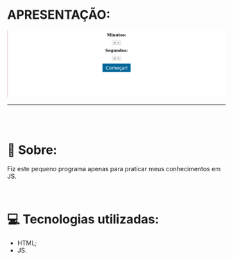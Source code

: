 # APRESENTAÇÃO:

<img src="apresentacao.png">

---

<br>
<br>

# :notebook_with_decorative_cover: **Sobre:**

Fiz este pequeno programa apenas para praticar meus conhecimentos em JS.

<br>

# :computer: **Tecnologias utilizadas:**

- HTML;
- JS.
